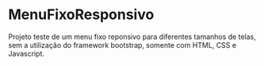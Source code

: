 # MenuFixoResponsivo
Projeto teste de um menu fixo reponsivo para diferentes tamanhos de telas, sem a utilização do framework bootstrap, somente com HTML, CSS e Javascript.